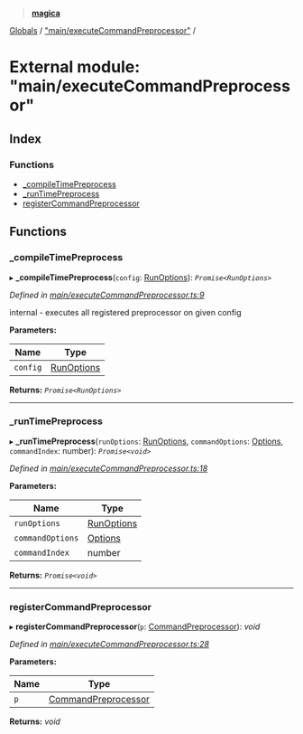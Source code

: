> **[magica](../README.md)**

[Globals](../README.md) / ["main/executeCommandPreprocessor"](_main_executecommandpreprocessor_.md) /

# External module: "main/executeCommandPreprocessor"

## Index

### Functions

* [_compileTimePreprocess](_main_executecommandpreprocessor_.md#_compiletimepreprocess)
* [_runTimePreprocess](_main_executecommandpreprocessor_.md#_runtimepreprocess)
* [registerCommandPreprocessor](_main_executecommandpreprocessor_.md#registercommandpreprocessor)

## Functions

###  _compileTimePreprocess

▸ **_compileTimePreprocess**(`config`: [RunOptions](../interfaces/_types_.runoptions.md)): *`Promise<RunOptions>`*

*Defined in [main/executeCommandPreprocessor.ts:9](https://github.com/cancerberoSgx/magica/blob/30321a6/src/main/executeCommandPreprocessor.ts#L9)*

internal - executes all registered preprocessor on given config

**Parameters:**

Name | Type |
------ | ------ |
`config` | [RunOptions](../interfaces/_types_.runoptions.md) |

**Returns:** *`Promise<RunOptions>`*

___

###  _runTimePreprocess

▸ **_runTimePreprocess**(`runOptions`: [RunOptions](../interfaces/_types_.runoptions.md), `commandOptions`: [Options](../interfaces/_types_.options.md), `commandIndex`: number): *`Promise<void>`*

*Defined in [main/executeCommandPreprocessor.ts:18](https://github.com/cancerberoSgx/magica/blob/30321a6/src/main/executeCommandPreprocessor.ts#L18)*

**Parameters:**

Name | Type |
------ | ------ |
`runOptions` | [RunOptions](../interfaces/_types_.runoptions.md) |
`commandOptions` | [Options](../interfaces/_types_.options.md) |
`commandIndex` | number |

**Returns:** *`Promise<void>`*

___

###  registerCommandPreprocessor

▸ **registerCommandPreprocessor**(`p`: [CommandPreprocessor](../interfaces/_types_.commandpreprocessor.md)): *void*

*Defined in [main/executeCommandPreprocessor.ts:28](https://github.com/cancerberoSgx/magica/blob/30321a6/src/main/executeCommandPreprocessor.ts#L28)*

**Parameters:**

Name | Type |
------ | ------ |
`p` | [CommandPreprocessor](../interfaces/_types_.commandpreprocessor.md) |

**Returns:** *void*
